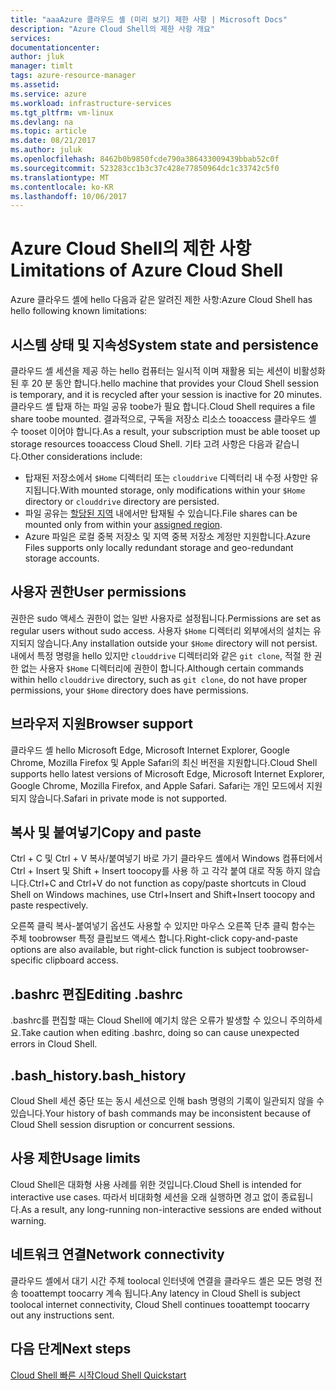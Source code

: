 ```yaml
---
title: "aaaAzure 클라우드 셸 (미리 보기) 제한 사항 | Microsoft Docs"
description: "Azure Cloud Shell의 제한 사항 개요"
services: 
documentationcenter: 
author: jluk
manager: timlt
tags: azure-resource-manager
ms.assetid: 
ms.service: azure
ms.workload: infrastructure-services
ms.tgt_pltfrm: vm-linux
ms.devlang: na
ms.topic: article
ms.date: 08/21/2017
ms.author: juluk
ms.openlocfilehash: 8462b0b9850fcde790a386433009439bbab52c0f
ms.sourcegitcommit: 523283cc1b3c37c428e77850964dc1c33742c5f0
ms.translationtype: MT
ms.contentlocale: ko-KR
ms.lasthandoff: 10/06/2017
---
```

# <a name="limitations-of-azure-cloud-shell"></a><span data-ttu-id="dfcb1-103">Azure Cloud Shell의 제한 사항</span><span class="sxs-lookup"><span data-stu-id="dfcb1-103">Limitations of Azure Cloud Shell</span></span>
<span data-ttu-id="dfcb1-104">Azure 클라우드 셸에 hello 다음과 같은 알려진 제한 사항:</span><span class="sxs-lookup"><span data-stu-id="dfcb1-104">Azure Cloud Shell has hello following known limitations:</span></span>

## <a name="system-state-and-persistence"></a><span data-ttu-id="dfcb1-105">시스템 상태 및 지속성</span><span class="sxs-lookup"><span data-stu-id="dfcb1-105">System state and persistence</span></span>
<span data-ttu-id="dfcb1-106">클라우드 셸 세션을 제공 하는 hello 컴퓨터는 일시적 이며 재활용 되는 세션이 비활성화 된 후 20 분 동안 합니다.</span><span class="sxs-lookup"><span data-stu-id="dfcb1-106">hello machine that provides your Cloud Shell session is temporary, and it is recycled after your session is inactive for 20 minutes.</span></span> <span data-ttu-id="dfcb1-107">클라우드 셸 탑재 하는 파일 공유 toobe가 필요 합니다.</span><span class="sxs-lookup"><span data-stu-id="dfcb1-107">Cloud Shell requires a file share toobe mounted.</span></span> <span data-ttu-id="dfcb1-108">결과적으로, 구독을 저장소 리소스 tooaccess 클라우드 셸 수 tooset 이어야 합니다.</span><span class="sxs-lookup"><span data-stu-id="dfcb1-108">As a result, your subscription must be able tooset up storage resources tooaccess Cloud Shell.</span></span> <span data-ttu-id="dfcb1-109">기타 고려 사항은 다음과 같습니다.</span><span class="sxs-lookup"><span data-stu-id="dfcb1-109">Other considerations include:</span></span>
* <span data-ttu-id="dfcb1-110">탑재된 저장소에서 `$Home` 디렉터리 또는 `clouddrive` 디렉터리 내 수정 사항만 유지됩니다.</span><span class="sxs-lookup"><span data-stu-id="dfcb1-110">With mounted storage, only modifications within your `$Home` directory or `clouddrive` directory are persisted.</span></span>
* <span data-ttu-id="dfcb1-111">파일 공유는 [할당된 지역](persisting-shell-storage.md#mount-a-new-clouddrive) 내에서만 탑재될 수 있습니다.</span><span class="sxs-lookup"><span data-stu-id="dfcb1-111">File shares can be mounted only from within your [assigned region](persisting-shell-storage.md#mount-a-new-clouddrive).</span></span>
* <span data-ttu-id="dfcb1-112">Azure 파일은 로컬 중복 저장소 및 지역 중복 저장소 계정만 지원합니다.</span><span class="sxs-lookup"><span data-stu-id="dfcb1-112">Azure Files supports only locally redundant storage and geo-redundant storage accounts.</span></span>

## <a name="user-permissions"></a><span data-ttu-id="dfcb1-113">사용자 권한</span><span class="sxs-lookup"><span data-stu-id="dfcb1-113">User permissions</span></span>
<span data-ttu-id="dfcb1-114">권한은 sudo 액세스 권한이 없는 일반 사용자로 설정됩니다.</span><span class="sxs-lookup"><span data-stu-id="dfcb1-114">Permissions are set as regular users without sudo access.</span></span> <span data-ttu-id="dfcb1-115">사용자 `$Home` 디렉터리 외부에서의 설치는 유지되지 않습니다.</span><span class="sxs-lookup"><span data-stu-id="dfcb1-115">Any installation outside your `$Home` directory will not persist.</span></span>
<span data-ttu-id="dfcb1-116">내에서 특정 명령을 hello 있지만 `clouddrive` 디렉터리와 같은 `git clone`, 적절 한 권한 없는 사용자 `$Home` 디렉터리에 권한이 합니다.</span><span class="sxs-lookup"><span data-stu-id="dfcb1-116">Although certain commands within hello `clouddrive` directory, such as `git clone`, do not have proper permissions, your `$Home` directory does have permissions.</span></span>

## <a name="browser-support"></a><span data-ttu-id="dfcb1-117">브라우저 지원</span><span class="sxs-lookup"><span data-stu-id="dfcb1-117">Browser support</span></span>
<span data-ttu-id="dfcb1-118">클라우드 셸 hello Microsoft Edge, Microsoft Internet Explorer, Google Chrome, Mozilla Firefox 및 Apple Safari의 최신 버전을 지원합니다.</span><span class="sxs-lookup"><span data-stu-id="dfcb1-118">Cloud Shell supports hello latest versions of Microsoft Edge, Microsoft Internet Explorer, Google Chrome, Mozilla Firefox, and Apple Safari.</span></span> <span data-ttu-id="dfcb1-119">Safari는 개인 모드에서 지원되지 않습니다.</span><span class="sxs-lookup"><span data-stu-id="dfcb1-119">Safari in private mode is not supported.</span></span>

## <a name="copy-and-paste"></a><span data-ttu-id="dfcb1-120">복사 및 붙여넣기</span><span class="sxs-lookup"><span data-stu-id="dfcb1-120">Copy and paste</span></span>
<span data-ttu-id="dfcb1-121">Ctrl + C 및 Ctrl + V 복사/붙여넣기 바로 가기 클라우드 셸에서 Windows 컴퓨터에서 Ctrl + Insert 및 Shift + Insert toocopy를 사용 하 고 각각 붙여 대로 작동 하지 않습니다.</span><span class="sxs-lookup"><span data-stu-id="dfcb1-121">Ctrl+C and Ctrl+V do not function as copy/paste shortcuts in Cloud Shell on Windows machines, use Ctrl+Insert and Shift+Insert toocopy and paste respectively.</span></span>

<span data-ttu-id="dfcb1-122">오른쪽 클릭 복사-붙여넣기 옵션도 사용할 수 있지만 마우스 오른쪽 단추 클릭 함수는 주체 toobrowser 특정 클립보드 액세스 합니다.</span><span class="sxs-lookup"><span data-stu-id="dfcb1-122">Right-click copy-and-paste options are also available, but right-click function is subject toobrowser-specific clipboard access.</span></span>

## <a name="editing-bashrc"></a><span data-ttu-id="dfcb1-123">.bashrc 편집</span><span class="sxs-lookup"><span data-stu-id="dfcb1-123">Editing .bashrc</span></span>
<span data-ttu-id="dfcb1-124">.bashrc를 편집할 때는 Cloud Shell에 예기치 않은 오류가 발생할 수 있으니 주의하세요.</span><span class="sxs-lookup"><span data-stu-id="dfcb1-124">Take caution when editing .bashrc, doing so can cause unexpected errors in Cloud Shell.</span></span>

## <a name="bashhistory"></a><span data-ttu-id="dfcb1-125">.bash_history</span><span class="sxs-lookup"><span data-stu-id="dfcb1-125">.bash_history</span></span>
<span data-ttu-id="dfcb1-126">Cloud Shell 세션 중단 또는 동시 세션으로 인해 bash 명령의 기록이 일관되지 않을 수 있습니다.</span><span class="sxs-lookup"><span data-stu-id="dfcb1-126">Your history of bash commands may be inconsistent because of Cloud Shell session disruption or concurrent sessions.</span></span>

## <a name="usage-limits"></a><span data-ttu-id="dfcb1-127">사용 제한</span><span class="sxs-lookup"><span data-stu-id="dfcb1-127">Usage limits</span></span>
<span data-ttu-id="dfcb1-128">Cloud Shell은 대화형 사용 사례를 위한 것입니다.</span><span class="sxs-lookup"><span data-stu-id="dfcb1-128">Cloud Shell is intended for interactive use cases.</span></span> <span data-ttu-id="dfcb1-129">따라서 비대화형 세션을 오래 실행하면 경고 없이 종료됩니다.</span><span class="sxs-lookup"><span data-stu-id="dfcb1-129">As a result, any long-running non-interactive sessions are ended without warning.</span></span>

## <a name="network-connectivity"></a><span data-ttu-id="dfcb1-130">네트워크 연결</span><span class="sxs-lookup"><span data-stu-id="dfcb1-130">Network connectivity</span></span>
<span data-ttu-id="dfcb1-131">클라우드 셸에서 대기 시간 주체 toolocal 인터넷에 연결을 클라우드 셸은 모든 명령 전송 tooattempt toocarry 계속 됩니다.</span><span class="sxs-lookup"><span data-stu-id="dfcb1-131">Any latency in Cloud Shell is subject toolocal internet connectivity, Cloud Shell continues tooattempt toocarry out any instructions sent.</span></span>

## <a name="next-steps"></a><span data-ttu-id="dfcb1-132">다음 단계</span><span class="sxs-lookup"><span data-stu-id="dfcb1-132">Next steps</span></span>
[<span data-ttu-id="dfcb1-133">Cloud Shell 빠른 시작</span><span class="sxs-lookup"><span data-stu-id="dfcb1-133">Cloud Shell Quickstart</span></span>](quickstart.md)
